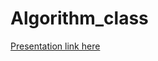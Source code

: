 # Algorithm_class

[Presentation link here](https://drive.google.com/drive/u/1/folders/1TRtzr6aP2qHP8rlYtQMxqtJpnUtkMHXM?fbclid=IwAR0q7ha00vxcC_MWveNYve1jotVwiiurIrcqqhKuGOvwd81YXXD_Sf0tqOE)
